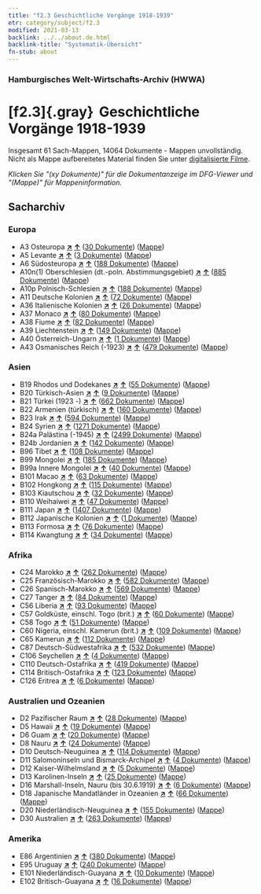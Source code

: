 ```yaml
---
title: "f2.3 Geschichtliche Vorgänge 1918-1939"
etr: category/subject/f2.3
modified: 2021-03-13
backlink: ../../about.de.html
backlink-title: "Systematik-Übersicht"
fn-stub: about
---
```


### Hamburgisches Welt-Wirtschafts-Archiv (HWWA)
# [f2.3]{.gray}&#8201; Geschichtliche Vorgänge 1918-1939&#160; 




Insgesamt 61 Sach-Mappen, 14064 Dokumente - Mappen unvollständig.
Nicht als Mappe aufbereitetes Material finden Sie unter [digitalisierte Filme](/film/h1_sh).

_Klicken Sie "(xy Dokumente)" für die Dokumentanzeige im DFG-Viewer und "(Mappe)" für Mappeninformation._

## Sacharchiv




### Europa

- A3 Osteuropa [**&nearr;**](../../../geo/i/140896/about.de.html "Osteuropa (alle Mappen)") [**&uarr;**](../../../geo/about.de.html#A3 "Ländersystematik") (<a href="https://pm20.zbw.eu/dfgview/sh/140896,181391" title="über: Osteuropa : Geschichtliche Vorgänge 1918-1939" target="_blank">30 Dokumente</a>) ([Mappe](http://purl.org/pressemappe20/folder/sh/140896,181391))
- A5 Levante [**&nearr;**](../../../geo/i/140898/about.de.html "Levante (alle Mappen)") [**&uarr;**](../../../geo/about.de.html#A5 "Ländersystematik") (<a href="https://pm20.zbw.eu/dfgview/sh/140898,181391" title="über: Levante : Geschichtliche Vorgänge 1918-1939" target="_blank">3 Dokumente</a>) ([Mappe](http://purl.org/pressemappe20/folder/sh/140898,181391))
- A6 Südosteuropa [**&nearr;**](../../../geo/i/140900/about.de.html "Südosteuropa (alle Mappen)") [**&uarr;**](../../../geo/about.de.html#A6 "Ländersystematik") (<a href="https://pm20.zbw.eu/dfgview/sh/140900,181391" title="über: Südosteuropa : Geschichtliche Vorgänge 1918-1939" target="_blank">188 Dokumente</a>) ([Mappe](http://purl.org/pressemappe20/folder/sh/140900,181391))
- A10n(1) Oberschlesien (dt.-poln. Abstimmungsgebiet) [**&nearr;**](../../../geo/i/140948/about.de.html "Oberschlesien (dt.-poln. Abstimmungsgebiet) (alle Mappen)") [**&uarr;**](../../../geo/about.de.html#A10n(1) "Ländersystematik") (<a href="https://pm20.zbw.eu/dfgview/sh/140948,181391" title="über: Oberschlesien (dt.-poln. Abstimmungsgebiet) : Geschichtliche Vorgänge 1918-1939" target="_blank">885 Dokumente</a>) ([Mappe](http://purl.org/pressemappe20/folder/sh/140948,181391))
- A10p Polnisch-Schlesien [**&nearr;**](../../../geo/i/140951/about.de.html "Polnisch-Schlesien (alle Mappen)") [**&uarr;**](../../../geo/about.de.html#A10p "Ländersystematik") (<a href="https://pm20.zbw.eu/dfgview/sh/140951,181391" title="über: Polnisch-Schlesien : Geschichtliche Vorgänge 1918-1939" target="_blank">188 Dokumente</a>) ([Mappe](http://purl.org/pressemappe20/folder/sh/140951,181391))
- A11 Deutsche Kolonien [**&nearr;**](../../../geo/i/140960/about.de.html "Deutsche Kolonien (alle Mappen)") [**&uarr;**](../../../geo/about.de.html#A11 "Ländersystematik") (<a href="https://pm20.zbw.eu/dfgview/sh/140960,181391" title="über: Deutsche Kolonien : Geschichtliche Vorgänge 1918-1939" target="_blank">72 Dokumente</a>) ([Mappe](http://purl.org/pressemappe20/folder/sh/140960,181391))
- A36 Italienische Kolonien [**&nearr;**](../../../geo/i/141012/about.de.html "Italienische Kolonien (alle Mappen)") [**&uarr;**](../../../geo/about.de.html#A36 "Ländersystematik") (<a href="https://pm20.zbw.eu/dfgview/sh/141012,181391" title="über: Italienische Kolonien : Geschichtliche Vorgänge 1918-1939" target="_blank">26 Dokumente</a>) ([Mappe](http://purl.org/pressemappe20/folder/sh/141012,181391))
- A37 Monaco [**&nearr;**](../../../geo/i/141013/about.de.html "Monaco (alle Mappen)") [**&uarr;**](../../../geo/about.de.html#A37 "Ländersystematik") (<a href="https://pm20.zbw.eu/dfgview/sh/141013,181391" title="über: Monaco : Geschichtliche Vorgänge 1918-1939" target="_blank">80 Dokumente</a>) ([Mappe](http://purl.org/pressemappe20/folder/sh/141013,181391))
- A38 Fiume [**&nearr;**](../../../geo/i/141014/about.de.html "Fiume (alle Mappen)") [**&uarr;**](../../../geo/about.de.html#A38 "Ländersystematik") (<a href="https://pm20.zbw.eu/dfgview/sh/141014,181391" title="über: Fiume : Geschichtliche Vorgänge 1918-1939" target="_blank">82 Dokumente</a>) ([Mappe](http://purl.org/pressemappe20/folder/sh/141014,181391))
- A39 Liechtenstein [**&nearr;**](../../../geo/i/141016/about.de.html "Liechtenstein (alle Mappen)") [**&uarr;**](../../../geo/about.de.html#A39 "Ländersystematik") (<a href="https://pm20.zbw.eu/dfgview/sh/141016,181391" title="über: Liechtenstein : Geschichtliche Vorgänge 1918-1939" target="_blank">149 Dokumente</a>) ([Mappe](http://purl.org/pressemappe20/folder/sh/141016,181391))
- A40 Österreich-Ungarn [**&nearr;**](../../../geo/i/126127/about.de.html "Österreich-Ungarn (alle Mappen)") [**&uarr;**](../../../geo/about.de.html#A40 "Ländersystematik") (<a href="https://pm20.zbw.eu/dfgview/sh/126127,181391" title="über: Österreich-Ungarn : Geschichtliche Vorgänge 1918-1939" target="_blank">1 Dokumente</a>) ([Mappe](http://purl.org/pressemappe20/folder/sh/126127,181391))
- A43 Osmanisches Reich (-1923) [**&nearr;**](../../../geo/i/141034/about.de.html "Osmanisches Reich (-1923) (alle Mappen)") [**&uarr;**](../../../geo/about.de.html#A43 "Ländersystematik") (<a href="https://pm20.zbw.eu/dfgview/sh/141034,181391" title="über: Osmanisches Reich (-1923) : Geschichtliche Vorgänge 1918-1939" target="_blank">479 Dokumente</a>) ([Mappe](http://purl.org/pressemappe20/folder/sh/141034,181391))

### Asien

- B19 Rhodos und Dodekanes [**&nearr;**](../../../geo/i/141106/about.de.html "Rhodos und Dodekanes (alle Mappen)") [**&uarr;**](../../../geo/about.de.html#B19 "Ländersystematik") (<a href="https://pm20.zbw.eu/dfgview/sh/141106,181391" title="über: Rhodos und Dodekanes : Geschichtliche Vorgänge 1918-1939" target="_blank">55 Dokumente</a>) ([Mappe](http://purl.org/pressemappe20/folder/sh/141106,181391))
- B20 Türkisch-Asien [**&nearr;**](../../../geo/i/141108/about.de.html "Türkisch-Asien (alle Mappen)") [**&uarr;**](../../../geo/about.de.html#B20 "Ländersystematik") (<a href="https://pm20.zbw.eu/dfgview/sh/141108,181391" title="über: Türkisch-Asien : Geschichtliche Vorgänge 1918-1939" target="_blank">9 Dokumente</a>) ([Mappe](http://purl.org/pressemappe20/folder/sh/141108,181391))
- B21 Türkei (1923 -) [**&nearr;**](../../../geo/i/141111/about.de.html "Türkei (1923 -) (alle Mappen)") [**&uarr;**](../../../geo/about.de.html#B21 "Ländersystematik") (<a href="https://pm20.zbw.eu/dfgview/sh/141111,181391" title="über: Türkei (1923 -) : Geschichtliche Vorgänge 1918-1939" target="_blank">662 Dokumente</a>) ([Mappe](http://purl.org/pressemappe20/folder/sh/141111,181391))
- B22 Armenien (türkisch) [**&nearr;**](../../../geo/i/141112/about.de.html "Armenien (türkisch) (alle Mappen)") [**&uarr;**](../../../geo/about.de.html#B22 "Ländersystematik") (<a href="https://pm20.zbw.eu/dfgview/sh/141112,181391" title="über: Armenien (türkisch) : Geschichtliche Vorgänge 1918-1939" target="_blank">160 Dokumente</a>) ([Mappe](http://purl.org/pressemappe20/folder/sh/141112,181391))
- B23 Irak [**&nearr;**](../../../geo/i/141113/about.de.html "Irak (alle Mappen)") [**&uarr;**](../../../geo/about.de.html#B23 "Ländersystematik") (<a href="https://pm20.zbw.eu/dfgview/sh/141113,181391" title="über: Irak : Geschichtliche Vorgänge 1918-1939" target="_blank">594 Dokumente</a>) ([Mappe](http://purl.org/pressemappe20/folder/sh/141113,181391))
- B24 Syrien [**&nearr;**](../../../geo/i/141114/about.de.html "Syrien (alle Mappen)") [**&uarr;**](../../../geo/about.de.html#B24 "Ländersystematik") (<a href="https://pm20.zbw.eu/dfgview/sh/141114,181391" title="über: Syrien : Geschichtliche Vorgänge 1918-1939" target="_blank">1271 Dokumente</a>) ([Mappe](http://purl.org/pressemappe20/folder/sh/141114,181391))
- B24a Palästina (-1945) [**&nearr;**](../../../geo/i/141115/about.de.html "Palästina (-1945) (alle Mappen)") [**&uarr;**](../../../geo/about.de.html#B24a "Ländersystematik") (<a href="https://pm20.zbw.eu/dfgview/sh/141115,181391" title="über: Palästina (-1945) : Geschichtliche Vorgänge 1918-1939" target="_blank">2499 Dokumente</a>) ([Mappe](http://purl.org/pressemappe20/folder/sh/141115,181391))
- B24b Jordanien [**&nearr;**](../../../geo/i/141116/about.de.html "Jordanien (alle Mappen)") [**&uarr;**](../../../geo/about.de.html#B24b "Ländersystematik") (<a href="https://pm20.zbw.eu/dfgview/sh/141116,181391" title="über: Jordanien : Geschichtliche Vorgänge 1918-1939" target="_blank">142 Dokumente</a>) ([Mappe](http://purl.org/pressemappe20/folder/sh/141116,181391))
- B96 Tibet [**&nearr;**](../../../geo/i/141259/about.de.html "Tibet (alle Mappen)") [**&uarr;**](../../../geo/about.de.html#B96 "Ländersystematik") (<a href="https://pm20.zbw.eu/dfgview/sh/141259,181391" title="über: Tibet : Geschichtliche Vorgänge 1918-1939" target="_blank">108 Dokumente</a>) ([Mappe](http://purl.org/pressemappe20/folder/sh/141259,181391))
- B99 Mongolei [**&nearr;**](../../../geo/i/141261/about.de.html "Mongolei (alle Mappen)") [**&uarr;**](../../../geo/about.de.html#B99 "Ländersystematik") (<a href="https://pm20.zbw.eu/dfgview/sh/141261,181391" title="über: Mongolei : Geschichtliche Vorgänge 1918-1939" target="_blank">185 Dokumente</a>) ([Mappe](http://purl.org/pressemappe20/folder/sh/141261,181391))
- B99a Innere Mongolei [**&nearr;**](../../../geo/i/141264/about.de.html "Innere Mongolei (alle Mappen)") [**&uarr;**](../../../geo/about.de.html#B99a "Ländersystematik") (<a href="https://pm20.zbw.eu/dfgview/sh/141264,181391" title="über: Innere Mongolei : Geschichtliche Vorgänge 1918-1939" target="_blank">40 Dokumente</a>) ([Mappe](http://purl.org/pressemappe20/folder/sh/141264,181391))
- B101 Macao [**&nearr;**](../../../geo/i/141267/about.de.html "Macao (alle Mappen)") [**&uarr;**](../../../geo/about.de.html#B101 "Ländersystematik") (<a href="https://pm20.zbw.eu/dfgview/sh/141267,181391" title="über: Macao : Geschichtliche Vorgänge 1918-1939" target="_blank">63 Dokumente</a>) ([Mappe](http://purl.org/pressemappe20/folder/sh/141267,181391))
- B102 Hongkong [**&nearr;**](../../../geo/i/141268/about.de.html "Hongkong (alle Mappen)") [**&uarr;**](../../../geo/about.de.html#B102 "Ländersystematik") (<a href="https://pm20.zbw.eu/dfgview/sh/141268,181391" title="über: Hongkong : Geschichtliche Vorgänge 1918-1939" target="_blank">115 Dokumente</a>) ([Mappe](http://purl.org/pressemappe20/folder/sh/141268,181391))
- B103 Kiautschou [**&nearr;**](../../../geo/i/126163/about.de.html "Kiautschou (alle Mappen)") [**&uarr;**](../../../geo/about.de.html#B103 "Ländersystematik") (<a href="https://pm20.zbw.eu/dfgview/sh/126163,181391" title="über: Kiautschou : Geschichtliche Vorgänge 1918-1939" target="_blank">32 Dokumente</a>) ([Mappe](http://purl.org/pressemappe20/folder/sh/126163,181391))
- B110 Weihaiwei [**&nearr;**](../../../geo/i/141271/about.de.html "Weihaiwei (alle Mappen)") [**&uarr;**](../../../geo/about.de.html#B110 "Ländersystematik") (<a href="https://pm20.zbw.eu/dfgview/sh/141271,181391" title="über: Weihaiwei : Geschichtliche Vorgänge 1918-1939" target="_blank">47 Dokumente</a>) ([Mappe](http://purl.org/pressemappe20/folder/sh/141271,181391))
- B111 Japan [**&nearr;**](../../../geo/i/141272/about.de.html "Japan (alle Mappen)") [**&uarr;**](../../../geo/about.de.html#B111 "Ländersystematik") (<a href="https://pm20.zbw.eu/dfgview/sh/141272,181391" title="über: Japan : Geschichtliche Vorgänge 1918-1939" target="_blank">1407 Dokumente</a>) ([Mappe](http://purl.org/pressemappe20/folder/sh/141272,181391))
- B112 Japanische Kolonien [**&nearr;**](../../../geo/i/141273/about.de.html "Japanische Kolonien (alle Mappen)") [**&uarr;**](../../../geo/about.de.html#B112 "Ländersystematik") (<a href="https://pm20.zbw.eu/dfgview/sh/141273,181391" title="über: Japanische Kolonien : Geschichtliche Vorgänge 1918-1939" target="_blank">1 Dokumente</a>) ([Mappe](http://purl.org/pressemappe20/folder/sh/141273,181391))
- B113 Formosa [**&nearr;**](../../../geo/i/141274/about.de.html "Formosa (alle Mappen)") [**&uarr;**](../../../geo/about.de.html#B113 "Ländersystematik") (<a href="https://pm20.zbw.eu/dfgview/sh/141274,181391" title="über: Formosa : Geschichtliche Vorgänge 1918-1939" target="_blank">76 Dokumente</a>) ([Mappe](http://purl.org/pressemappe20/folder/sh/141274,181391))
- B114 Kwangtung [**&nearr;**](../../../geo/i/141275/about.de.html "Kwangtung (alle Mappen)") [**&uarr;**](../../../geo/about.de.html#B114 "Ländersystematik") (<a href="https://pm20.zbw.eu/dfgview/sh/141275,181391" title="über: Kwangtung : Geschichtliche Vorgänge 1918-1939" target="_blank">34 Dokumente</a>) ([Mappe](http://purl.org/pressemappe20/folder/sh/141275,181391))

### Afrika

- C24 Marokko [**&nearr;**](../../../geo/i/141356/about.de.html "Marokko (alle Mappen)") [**&uarr;**](../../../geo/about.de.html#C24 "Ländersystematik") (<a href="https://pm20.zbw.eu/dfgview/sh/141356,181391" title="über: Marokko : Geschichtliche Vorgänge 1918-1939" target="_blank">262 Dokumente</a>) ([Mappe](http://purl.org/pressemappe20/folder/sh/141356,181391))
- C25 Französisch-Marokko [**&nearr;**](../../../geo/i/141358/about.de.html "Französisch-Marokko (alle Mappen)") [**&uarr;**](../../../geo/about.de.html#C25 "Ländersystematik") (<a href="https://pm20.zbw.eu/dfgview/sh/141358,181391" title="über: Französisch-Marokko : Geschichtliche Vorgänge 1918-1939" target="_blank">582 Dokumente</a>) ([Mappe](http://purl.org/pressemappe20/folder/sh/141358,181391))
- C26 Spanisch-Marokko [**&nearr;**](../../../geo/i/141359/about.de.html "Spanisch-Marokko (alle Mappen)") [**&uarr;**](../../../geo/about.de.html#C26 "Ländersystematik") (<a href="https://pm20.zbw.eu/dfgview/sh/141359,181391" title="über: Spanisch-Marokko : Geschichtliche Vorgänge 1918-1939" target="_blank">569 Dokumente</a>) ([Mappe](http://purl.org/pressemappe20/folder/sh/141359,181391))
- C27 Tanger [**&nearr;**](../../../geo/i/141360/about.de.html "Tanger (alle Mappen)") [**&uarr;**](../../../geo/about.de.html#C27 "Ländersystematik") (<a href="https://pm20.zbw.eu/dfgview/sh/141360,181391" title="über: Tanger : Geschichtliche Vorgänge 1918-1939" target="_blank">84 Dokumente</a>) ([Mappe](http://purl.org/pressemappe20/folder/sh/141360,181391))
- C56 Liberia [**&nearr;**](../../../geo/i/141405/about.de.html "Liberia (alle Mappen)") [**&uarr;**](../../../geo/about.de.html#C56 "Ländersystematik") (<a href="https://pm20.zbw.eu/dfgview/sh/141405,181391" title="über: Liberia : Geschichtliche Vorgänge 1918-1939" target="_blank">93 Dokumente</a>) ([Mappe](http://purl.org/pressemappe20/folder/sh/141405,181391))
- C57 Goldküste, einschl. Togo (brit.) [**&nearr;**](../../../geo/i/141406/about.de.html "Goldküste, einschl. Togo (brit.) (alle Mappen)") [**&uarr;**](../../../geo/about.de.html#C57 "Ländersystematik") (<a href="https://pm20.zbw.eu/dfgview/sh/141406,181391" title="über: Goldküste, einschl. Togo (brit.) : Geschichtliche Vorgänge 1918-1939" target="_blank">60 Dokumente</a>) ([Mappe](http://purl.org/pressemappe20/folder/sh/141406,181391))
- C58 Togo [**&nearr;**](../../../geo/i/141408/about.de.html "Togo (alle Mappen)") [**&uarr;**](../../../geo/about.de.html#C58 "Ländersystematik") (<a href="https://pm20.zbw.eu/dfgview/sh/141408,181391" title="über: Togo : Geschichtliche Vorgänge 1918-1939" target="_blank">51 Dokumente</a>) ([Mappe](http://purl.org/pressemappe20/folder/sh/141408,181391))
- C60 Nigeria, einschl. Kamerun (brit.) [**&nearr;**](../../../geo/i/141409/about.de.html "Nigeria, einschl. Kamerun (brit.) (alle Mappen)") [**&uarr;**](../../../geo/about.de.html#C60 "Ländersystematik") (<a href="https://pm20.zbw.eu/dfgview/sh/141409,181391" title="über: Nigeria, einschl. Kamerun (brit.) : Geschichtliche Vorgänge 1918-1939" target="_blank">109 Dokumente</a>) ([Mappe](http://purl.org/pressemappe20/folder/sh/141409,181391))
- C65 Kamerun [**&nearr;**](../../../geo/i/141410/about.de.html "Kamerun (alle Mappen)") [**&uarr;**](../../../geo/about.de.html#C65 "Ländersystematik") (<a href="https://pm20.zbw.eu/dfgview/sh/141410,181391" title="über: Kamerun : Geschichtliche Vorgänge 1918-1939" target="_blank">112 Dokumente</a>) ([Mappe](http://purl.org/pressemappe20/folder/sh/141410,181391))
- C87 Deutsch-Südwestafrika [**&nearr;**](../../../geo/i/141450/about.de.html "Deutsch-Südwestafrika (alle Mappen)") [**&uarr;**](../../../geo/about.de.html#C87 "Ländersystematik") (<a href="https://pm20.zbw.eu/dfgview/sh/141450,181391" title="über: Deutsch-Südwestafrika : Geschichtliche Vorgänge 1918-1939" target="_blank">532 Dokumente</a>) ([Mappe](http://purl.org/pressemappe20/folder/sh/141450,181391))
- C106 Seychellen [**&nearr;**](../../../geo/i/141470/about.de.html "Seychellen (alle Mappen)") [**&uarr;**](../../../geo/about.de.html#C106 "Ländersystematik") (<a href="https://pm20.zbw.eu/dfgview/sh/141470,181391" title="über: Seychellen : Geschichtliche Vorgänge 1918-1939" target="_blank">4 Dokumente</a>) ([Mappe](http://purl.org/pressemappe20/folder/sh/141470,181391))
- C110 Deutsch-Ostafrika [**&nearr;**](../../../geo/i/141471/about.de.html "Deutsch-Ostafrika (alle Mappen)") [**&uarr;**](../../../geo/about.de.html#C110 "Ländersystematik") (<a href="https://pm20.zbw.eu/dfgview/sh/141471,181391" title="über: Deutsch-Ostafrika : Geschichtliche Vorgänge 1918-1939" target="_blank">419 Dokumente</a>) ([Mappe](http://purl.org/pressemappe20/folder/sh/141471,181391))
- C114 Britisch-Ostafrika [**&nearr;**](../../../geo/i/141473/about.de.html "Britisch-Ostafrika (alle Mappen)") [**&uarr;**](../../../geo/about.de.html#C114 "Ländersystematik") (<a href="https://pm20.zbw.eu/dfgview/sh/141473,181391" title="über: Britisch-Ostafrika : Geschichtliche Vorgänge 1918-1939" target="_blank">123 Dokumente</a>) ([Mappe](http://purl.org/pressemappe20/folder/sh/141473,181391))
- C126 Eritrea [**&nearr;**](../../../geo/i/141483/about.de.html "Eritrea (alle Mappen)") [**&uarr;**](../../../geo/about.de.html#C126 "Ländersystematik") (<a href="https://pm20.zbw.eu/dfgview/sh/141483,181391" title="über: Eritrea : Geschichtliche Vorgänge 1918-1939" target="_blank">6 Dokumente</a>) ([Mappe](http://purl.org/pressemappe20/folder/sh/141483,181391))

### Australien und Ozeanien

- D2 Pazifischer Raum [**&nearr;**](../../../geo/i/141593/about.de.html "Pazifischer Raum (alle Mappen)") [**&uarr;**](../../../geo/about.de.html#D2 "Ländersystematik") (<a href="https://pm20.zbw.eu/dfgview/sh/141593,181391" title="über: Pazifischer Raum : Geschichtliche Vorgänge 1918-1939" target="_blank">28 Dokumente</a>) ([Mappe](http://purl.org/pressemappe20/folder/sh/141593,181391))
- D5 Hawaii [**&nearr;**](../../../geo/i/141595/about.de.html "Hawaii (alle Mappen)") [**&uarr;**](../../../geo/about.de.html#D5 "Ländersystematik") (<a href="https://pm20.zbw.eu/dfgview/sh/141595,181391" title="über: Hawaii : Geschichtliche Vorgänge 1918-1939" target="_blank">19 Dokumente</a>) ([Mappe](http://purl.org/pressemappe20/folder/sh/141595,181391))
- D6 Guam [**&nearr;**](../../../geo/i/141598/about.de.html "Guam (alle Mappen)") [**&uarr;**](../../../geo/about.de.html#D6 "Ländersystematik") (<a href="https://pm20.zbw.eu/dfgview/sh/141598,181391" title="über: Guam : Geschichtliche Vorgänge 1918-1939" target="_blank">20 Dokumente</a>) ([Mappe](http://purl.org/pressemappe20/folder/sh/141598,181391))
- D8 Nauru [**&nearr;**](../../../geo/i/141599/about.de.html "Nauru (alle Mappen)") [**&uarr;**](../../../geo/about.de.html#D8 "Ländersystematik") (<a href="https://pm20.zbw.eu/dfgview/sh/141599,181391" title="über: Nauru : Geschichtliche Vorgänge 1918-1939" target="_blank">24 Dokumente</a>) ([Mappe](http://purl.org/pressemappe20/folder/sh/141599,181391))
- D10 Deutsch-Neuguinea [**&nearr;**](../../../geo/i/141601/about.de.html "Deutsch-Neuguinea (alle Mappen)") [**&uarr;**](../../../geo/about.de.html#D10 "Ländersystematik") (<a href="https://pm20.zbw.eu/dfgview/sh/141601,181391" title="über: Deutsch-Neuguinea : Geschichtliche Vorgänge 1918-1939" target="_blank">114 Dokumente</a>) ([Mappe](http://purl.org/pressemappe20/folder/sh/141601,181391))
- D11 Salomoninseln und Bismarck-Archipel [**&nearr;**](../../../geo/i/141610/about.de.html "Salomoninseln und Bismarck-Archipel (alle Mappen)") [**&uarr;**](../../../geo/about.de.html#D11 "Ländersystematik") (<a href="https://pm20.zbw.eu/dfgview/sh/141610,181391" title="über: Salomoninseln und Bismarck-Archipel : Geschichtliche Vorgänge 1918-1939" target="_blank">4 Dokumente</a>) ([Mappe](http://purl.org/pressemappe20/folder/sh/141610,181391))
- D12 Kaiser-Wilhelmsland [**&nearr;**](../../../geo/i/141612/about.de.html "Kaiser-Wilhelmsland (alle Mappen)") [**&uarr;**](../../../geo/about.de.html#D12 "Ländersystematik") (<a href="https://pm20.zbw.eu/dfgview/sh/141612,181391" title="über: Kaiser-Wilhelmsland : Geschichtliche Vorgänge 1918-1939" target="_blank">5 Dokumente</a>) ([Mappe](http://purl.org/pressemappe20/folder/sh/141612,181391))
- D13 Karolinen-Inseln [**&nearr;**](../../../geo/i/141613/about.de.html "Karolinen-Inseln (alle Mappen)") [**&uarr;**](../../../geo/about.de.html#D13 "Ländersystematik") (<a href="https://pm20.zbw.eu/dfgview/sh/141613,181391" title="über: Karolinen-Inseln : Geschichtliche Vorgänge 1918-1939" target="_blank">25 Dokumente</a>) ([Mappe](http://purl.org/pressemappe20/folder/sh/141613,181391))
- D16 Marshall-Inseln, Nauru (bis 30.6.1919) [**&nearr;**](../../../geo/i/141616/about.de.html "Marshall-Inseln, Nauru (bis 30.6.1919) (alle Mappen)") [**&uarr;**](../../../geo/about.de.html#D16 "Ländersystematik") (<a href="https://pm20.zbw.eu/dfgview/sh/141616,181391" title="über: Marshall-Inseln, Nauru (bis 30.6.1919) : Geschichtliche Vorgänge 1918-1939" target="_blank">6 Dokumente</a>) ([Mappe](http://purl.org/pressemappe20/folder/sh/141616,181391))
- D18 Japanische Mandatländer in Ozeanien [**&nearr;**](../../../geo/i/141618/about.de.html "Japanische Mandatländer in Ozeanien (alle Mappen)") [**&uarr;**](../../../geo/about.de.html#D18 "Ländersystematik") (<a href="https://pm20.zbw.eu/dfgview/sh/141618,181391" title="über: Japanische Mandatländer in Ozeanien : Geschichtliche Vorgänge 1918-1939" target="_blank">66 Dokumente</a>) ([Mappe](http://purl.org/pressemappe20/folder/sh/141618,181391))
- D20 Niederländisch-Neuguinea [**&nearr;**](../../../geo/i/141619/about.de.html "Niederländisch-Neuguinea (alle Mappen)") [**&uarr;**](../../../geo/about.de.html#D20 "Ländersystematik") (<a href="https://pm20.zbw.eu/dfgview/sh/141619,181391" title="über: Niederländisch-Neuguinea : Geschichtliche Vorgänge 1918-1939" target="_blank">155 Dokumente</a>) ([Mappe](http://purl.org/pressemappe20/folder/sh/141619,181391))
- D30 Australien [**&nearr;**](../../../geo/i/141621/about.de.html "Australien (alle Mappen)") [**&uarr;**](../../../geo/about.de.html#D30 "Ländersystematik") (<a href="https://pm20.zbw.eu/dfgview/sh/141621,181391" title="über: Australien : Geschichtliche Vorgänge 1918-1939" target="_blank">263 Dokumente</a>) ([Mappe](http://purl.org/pressemappe20/folder/sh/141621,181391))

### Amerika

- E86 Argentinien [**&nearr;**](../../../geo/i/141692/about.de.html "Argentinien (alle Mappen)") [**&uarr;**](../../../geo/about.de.html#E86 "Ländersystematik") (<a href="https://pm20.zbw.eu/dfgview/sh/141692,181391" title="über: Argentinien : Geschichtliche Vorgänge 1918-1939" target="_blank">380 Dokumente</a>) ([Mappe](http://purl.org/pressemappe20/folder/sh/141692,181391))
- E95 Uruguay [**&nearr;**](../../../geo/i/141695/about.de.html "Uruguay (alle Mappen)") [**&uarr;**](../../../geo/about.de.html#E95 "Ländersystematik") (<a href="https://pm20.zbw.eu/dfgview/sh/141695,181391" title="über: Uruguay : Geschichtliche Vorgänge 1918-1939" target="_blank">240 Dokumente</a>) ([Mappe](http://purl.org/pressemappe20/folder/sh/141695,181391))
- E101 Niederländisch-Guayana [**&nearr;**](../../../geo/i/141699/about.de.html "Niederländisch-Guayana (alle Mappen)") [**&uarr;**](../../../geo/about.de.html#E101 "Ländersystematik") (<a href="https://pm20.zbw.eu/dfgview/sh/141699,181391" title="über: Niederländisch-Guayana : Geschichtliche Vorgänge 1918-1939" target="_blank">10 Dokumente</a>) ([Mappe](http://purl.org/pressemappe20/folder/sh/141699,181391))
- E102 Britisch-Guayana [**&nearr;**](../../../geo/i/141700/about.de.html "Britisch-Guayana (alle Mappen)") [**&uarr;**](../../../geo/about.de.html#E102 "Ländersystematik") (<a href="https://pm20.zbw.eu/dfgview/sh/141700,181391" title="über: Britisch-Guayana : Geschichtliche Vorgänge 1918-1939" target="_blank">16 Dokumente</a>) ([Mappe](http://purl.org/pressemappe20/folder/sh/141700,181391))


